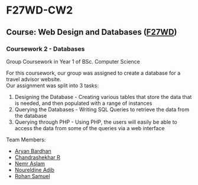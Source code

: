 # F27WD-CW2

## Course: Web Design and Databases ([F27WD](https://www.hw.ac.uk/documents/pams/202021/F27WD_202021.pdf))

### Coursework 2 - Databases

Group Coursework in Year 1 of BSc. Computer Science

For this coursework, our group was assigned to create a database for a travel advisor website.<br>
Our assignment was split into 3 tasks:

1. Designing the Database - Creating various tables that store the data that is needed, and then populated with a range of instances
2. Querying the Databases - Writing SQL Queries to retrieve the data from the database
3. Querying through PHP - Using PHP, the users will easily be able to access the data from some of the queries via a web interface

Team Members:

- [Aryan Bardhan](https://github.com/aryB003)
- [Chandrashekhar R](https://github.com/cr2007)
- [Nemr Aslam](https://github.com/Nimmbo02)
- [Noureldine Adib](https://github.com/NourAdib)
- [Rohan Samuel](https://github.com/Reptron)
